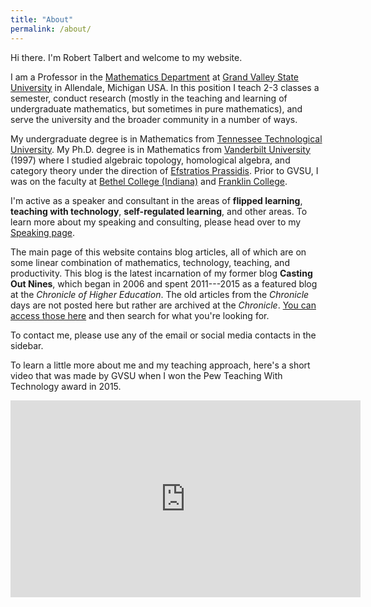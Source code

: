 ```yaml
---
title: "About"
permalink: /about/
---
```


Hi there. I'm Robert Talbert and welcome to my website.

I am a Professor in the [Mathematics Department](http://www.gvsu.edu/math/) at [Grand Valley State University](http://www.gvsu.edu/) in Allendale, Michigan USA. In this position I teach 2-3 classes a semester, conduct research (mostly in the teaching and learning of undergraduate mathematics, but sometimes in pure mathematics), and serve the university and the broader community in a number of ways.

My undergraduate degree is in Mathematics from [Tennessee Technological University](https://www.tntech.edu/). My Ph.D. degree is in Mathematics from [Vanderbilt University](http://www.vanderbilt.edu) (1997) where I studied algebraic topology, homological algebra, and category theory under the direction of [Efstratios Prassidis](http://myria.math.aegean.gr/~stratos/). Prior to GVSU, I was on the faculty at [Bethel College (Indiana)](https://www.bethelcollege.edu/) and [Franklin College](http://franklincollege.edu/). 

I'm active as a speaker and consultant in the areas of __flipped learning__, __teaching with technology__, __self-regulated learning__, and other areas. To learn more about my speaking and consulting, please head over to my [Speaking page](http://rtalbert.org/speaking/).

The main page of this website contains blog articles, all of which are on some linear combination of mathematics, technology, teaching, and productivity. This blog is the latest incarnation of my former blog __Casting Out Nines__, which began in 2006 and spent 2011---2015 as a featured blog at the _Chronicle of Higher Education_. The old articles from the _Chronicle_ days are not posted here but rather are archived at the _Chronicle_. [You can access those here](http://www.chronicle.com/blognetwork/castingoutnines/) and then search for what you're looking for.

To contact me, please use any of the email or social media contacts in the sidebar.

To learn a little more about me and my teaching approach, here's a short video that was made by GVSU when I won the Pew Teaching With Technology award in 2015.

<iframe width="560" height="315" src="https://www.youtube.com/embed/0xMX0XpagGQ" frameborder="0" allowfullscreen></iframe>
